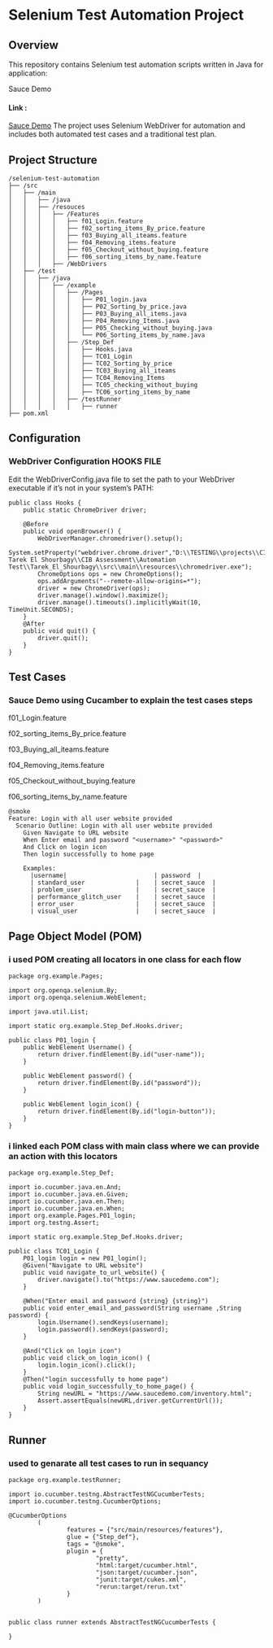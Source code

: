 # Selenium Test Automation Project
## Overview
This repository contains Selenium test automation scripts written in Java for application:

Sauce Demo
#### Link :
[Sauce Demo](https://www.saucedemo.com)
The project uses Selenium WebDriver for automation and includes both automated test cases and a traditional test plan.
## Project Structure
```
/selenium-test-automation
├── /src
│   ├── /main
│   │   ├── /java
│   │   ├── /resouces
│   │   │   ├── /Features
│   │   │   │   ├── f01_Login.feature
│   │   │   │   ├── f02_sorting_items_By_price.feature
│   │   │   │   ├── f03_Buying_all_iteams.feature
│   │   │   │   ├── f04_Removing_items.feature
│   │   │   │   ├── f05_Checkout_without_buying.feature
│   │   │   │   ├── f06_sorting_items_by_name.feature
│   │   │   ├── /WebDrivers
│   ├── /test
│   │   ├── /java
│   │   │   ├── /example
│   │   │   │   ├── /Pages
│   │   │   │   │   ├── P01_login.java
│   │   │   │   │   ├── P02_Sorting_by_price.java
│   │   │   │   │   ├── P03_Buying_all_items.java
│   │   │   │   │   ├── P04_Removing_Items.java
│   │   │   │   │   ├── P05_Checking_without_buying.java
│   │   │   │   │   └── P06_Sorting_items_by_name.java
│   │   │   │   ├── /Step_Def
│   │   │   │   │   ├── Hooks.java
│   │   │   │   │   ├── TC01_Login
│   │   │   │   │   ├── TC02_Sorting_by_price
│   │   │   │   │   ├── TC03_Buying_all_iteams
│   │   │   │   │   ├── TC04_Removing_Items
│   │   │   │   │   ├── TC05_checking_without_buying
│   │   │   │   │   ├── TC06_sorting_items_by_name
│   │   │   │   ├── /testRunner
│   │   │   │   │   ├── runner
├── pom.xml

```
## Configuration
### WebDriver Configuration HOOKS FILE
Edit the WebDriverConfig.java file to set the path to your WebDriver executable if it’s not in your system’s PATH:

```
public class Hooks {
    public static ChromeDriver driver;

    @Before
    public void openBrowser() {
        WebDriverManager.chromedriver().setup();
        System.setProperty("webdriver.chrome.driver","D:\\TESTING\\projects\\CIB Tarek El Shourbagy\\CIB Assessment\\Automation Test\\Tarek_El_Shourbagy\\src\\main\\resources\\chromedriver.exe");
        ChromeOptions ops = new ChromeOptions();
        ops.addArguments("--remote-allow-origins=*");
        driver = new ChromeDriver(ops);
        driver.manage().window().maximize();
        driver.manage().timeouts().implicitlyWait(10, TimeUnit.SECONDS);
    }
    @After
    public void quit() {
        driver.quit();
    }
}
```
## Test Cases
### Sauce Demo using Cucamber to explain the test cases steps
  f01_Login.feature
  
  f02_sorting_items_By_price.feature
  
  f03_Buying_all_iteams.feature
  
  f04_Removing_items.feature
  
  f05_Checkout_without_buying.feature
  
  f06_sorting_items_by_name.feature
```
@smoke
Feature: Login with all user website provided
  Scenario Outline: Login with all user website provided
    Given Navigate to URL website
    When Enter email and password "<username>" "<password>"
    And Click on login icon
    Then login successfully to home page

    Examples:
      |username|                        | password  |
      | standard_user              |    | secret_sauce  |
      | problem_user               |    | secret_sauce  |
      | performance_glitch_user    |    | secret_sauce  |
      | error_user                 |    | secret_sauce  |
      | visual_user                |    | secret_sauce  |
```
## Page Object Model (POM)
### i used POM creating all locators in one class for each flow
```
package org.example.Pages;

import org.openqa.selenium.By;
import org.openqa.selenium.WebElement;

import java.util.List;

import static org.example.Step_Def.Hooks.driver;

public class P01_login {
    public WebElement Username() {
        return driver.findElement(By.id("user-name"));
    }

    public WebElement password() {
        return driver.findElement(By.id("password"));
    }

    public WebElement login_icon() {
        return driver.findElement(By.id("login-button"));
    }
}
```
### i linked each POM class with main class where we can provide an action with this locators
```
package org.example.Step_Def;

import io.cucumber.java.en.And;
import io.cucumber.java.en.Given;
import io.cucumber.java.en.Then;
import io.cucumber.java.en.When;
import org.example.Pages.P01_login;
import org.testng.Assert;

import static org.example.Step_Def.Hooks.driver;

public class TC01_Login {
    P01_login login = new P01_login();
    @Given("Navigate to URL website")
    public void navigate_to_url_website() {
        driver.navigate().to("https://www.saucedemo.com");
    }

    @When("Enter email and password {string} {string}")
    public void enter_email_and_password(String username ,String password) {
        login.Username().sendKeys(username);
        login.password().sendKeys(password);
    }

    @And("Click on login icon")
    public void click_on_login_icon() {
        login.login_icon().click();
    }
    @Then("login successfully to home page")
    public void login_successfully_to_home_page() {
        String newURL = "https://www.saucedemo.com/inventory.html";
        Assert.assertEquals(newURL,driver.getCurrentUrl());
    }
}
```
## Runner
### used to genarate all test cases to run in sequancy
```
package org.example.testRunner;

import io.cucumber.testng.AbstractTestNGCucumberTests;
import io.cucumber.testng.CucumberOptions;

@CucumberOptions
        (
                features = {"src/main/resources/features"},
                glue = {"Step_def"},
                tags = "@smoke",
                plugin = {
                        "pretty",
                        "html:target/cucumber.html",
                        "json:target/cucumber.json",
                        "junit:target/cukes.xml",
                        "rerun:target/rerun.txt"
                }
        )


public class runner extends AbstractTestNGCucumberTests {

}
```
